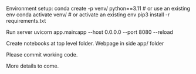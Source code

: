 Environment setup:
conda create -p venv/ python==3.11  # or use an existing env
conda activate venv/                # or activate an existing env
pip3 install -r requirements.txt

Run server
uvicorn app.main:app --host 0.0.0.0 --port 8080 --reload

Create notebooks at top level folder.
Webpage in side app/ folder

Please commit working code.
 
More details to come.